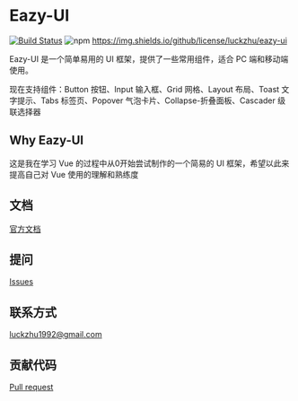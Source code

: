 # Eazy-UI

[![Build Status](https://travis-ci.org/luckzhu/eazy-ui.svg?branch=master)](https://travis-ci.org/luckzhu/eazy-ui)
![npm](https://img.shields.io/npm/v/eazy-ui)
https://img.shields.io/github/license/luckzhu/eazy-ui

Eazy-UI 是一个简单易用的 UI 框架，提供了一些常用组件，适合 PC 端和移动端使用。

现在支持组件：Button 按钮、Input 输入框、Grid 网格、Layout 布局、Toast 文字提示、Tabs 标签页、Popover 气泡卡片、Collapse-折叠面板、Cascader 级联选择器

## Why Eazy-UI

  这是我在学习 Vue 的过程中从0开始尝试制作的一个简易的 UI 框架，希望以此来提高自己对 Vue 使用的理解和熟练度

## 文档
[官方文档](https://luckzhu.github.io/eazy-ui/)
## 提问
[Issues](https://github.com/luckzhu/eazy-ui/issues)
## 联系方式
luckzhu1992@gmail.com
## 贡献代码
[Pull request](https://github.com/luckzhu/eazy-ui/pulls)